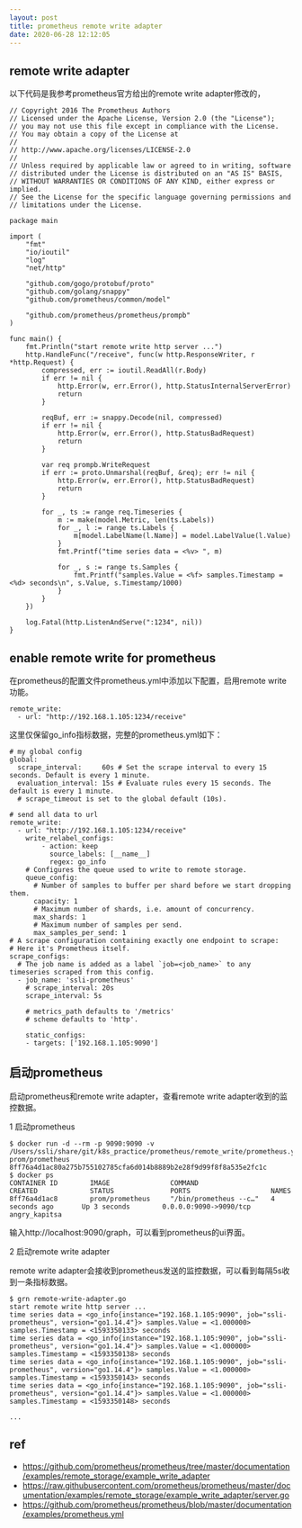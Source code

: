 ```yaml
---
layout: post
title: prometheus remote write adapter
date: 2020-06-28 12:12:05
---
```


## remote write adapter

以下代码是我参考prometheus官方给出的remote write adapter修改的，

```golang
// Copyright 2016 The Prometheus Authors
// Licensed under the Apache License, Version 2.0 (the "License");
// you may not use this file except in compliance with the License.
// You may obtain a copy of the License at
//
// http://www.apache.org/licenses/LICENSE-2.0
//
// Unless required by applicable law or agreed to in writing, software
// distributed under the License is distributed on an "AS IS" BASIS,
// WITHOUT WARRANTIES OR CONDITIONS OF ANY KIND, either express or implied.
// See the License for the specific language governing permissions and
// limitations under the License.

package main

import (
	"fmt"
	"io/ioutil"
	"log"
	"net/http"

	"github.com/gogo/protobuf/proto"
	"github.com/golang/snappy"
	"github.com/prometheus/common/model"

	"github.com/prometheus/prometheus/prompb"
)

func main() {
	fmt.Println("start remote write http server ...")
	http.HandleFunc("/receive", func(w http.ResponseWriter, r *http.Request) {
		compressed, err := ioutil.ReadAll(r.Body)
		if err != nil {
			http.Error(w, err.Error(), http.StatusInternalServerError)
			return
		}

		reqBuf, err := snappy.Decode(nil, compressed)
		if err != nil {
			http.Error(w, err.Error(), http.StatusBadRequest)
			return
		}

		var req prompb.WriteRequest
		if err := proto.Unmarshal(reqBuf, &req); err != nil {
			http.Error(w, err.Error(), http.StatusBadRequest)
			return
		}

		for _, ts := range req.Timeseries {
			m := make(model.Metric, len(ts.Labels))
			for _, l := range ts.Labels {
				m[model.LabelName(l.Name)] = model.LabelValue(l.Value)
			}
			fmt.Printf("time series data = <%v> ", m)

			for _, s := range ts.Samples {
				fmt.Printf("samples.Value = <%f> samples.Timestamp = <%d> seconds\n", s.Value, s.Timestamp/1000)
			}
		}
	})

	log.Fatal(http.ListenAndServe(":1234", nil))
}

```

## enable remote write for prometheus

在prometheus的配置文件prometheus.yml中添加以下配置，启用remote write功能。

```
remote_write:
  - url: "http://192.168.1.105:1234/receive"
```

这里仅保留go_info指标数据，完整的prometheus.yml如下：

```
# my global config
global:
  scrape_interval:     60s # Set the scrape interval to every 15 seconds. Default is every 1 minute.
  evaluation_interval: 15s # Evaluate rules every 15 seconds. The default is every 1 minute.
  # scrape_timeout is set to the global default (10s).

# send all data to url
remote_write:
  - url: "http://192.168.1.105:1234/receive"
    write_relabel_configs:
        - action: keep
          source_labels: [__name__]
          regex: go_info
    # Configures the queue used to write to remote storage.
    queue_config:
      # Number of samples to buffer per shard before we start dropping them.
      capacity: 1
      # Maximum number of shards, i.e. amount of concurrency.
      max_shards: 1
      # Maximum number of samples per send.
      max_samples_per_send: 1
# A scrape configuration containing exactly one endpoint to scrape:
# Here it's Prometheus itself.
scrape_configs:
  # The job name is added as a label `job=<job_name>` to any timeseries scraped from this config.
  - job_name: 'ssli-prometheus'
    # scrape_interval: 20s
    scrape_interval: 5s

    # metrics_path defaults to '/metrics'
    # scheme defaults to 'http'.

    static_configs:
    - targets: ['192.168.1.105:9090']

```

## 启动prometheus

启动prometheus和remote write adapter，查看remote write adapter收到的监控数据。

1 启动prometheus


```
$ docker run -d --rm -p 9090:9090 -v /Users/ssli/share/git/k8s_practice/prometheus/remote_write/prometheus.yml:/etc/prometheus/prometheus.yml prom/prometheus
8ff76a4d1ac80a275b755102785cfa6d014b8889b2e28f9d99f8f8a535e2fc1c
$ docker ps
CONTAINER ID        IMAGE               COMMAND                  CREATED             STATUS              PORTS                    NAMES
8ff76a4d1ac8        prom/prometheus     "/bin/prometheus --c…"   4 seconds ago       Up 3 seconds        0.0.0.0:9090->9090/tcp   angry_kapitsa

```

输入http://localhost:9090/graph，可以看到prometheus的ui界面。

2 启动remote write adapter

remote write adapter会接收到prometheus发送的监控数据，可以看到每隔5s收到一条指标数据。

```
$ grn remote-write-adapter.go
start remote write http server ...
time series data = <go_info{instance="192.168.1.105:9090", job="ssli-prometheus", version="go1.14.4"}> samples.Value = <1.000000> samples.Timestamp = <1593350133> seconds
time series data = <go_info{instance="192.168.1.105:9090", job="ssli-prometheus", version="go1.14.4"}> samples.Value = <1.000000> samples.Timestamp = <1593350138> seconds
time series data = <go_info{instance="192.168.1.105:9090", job="ssli-prometheus", version="go1.14.4"}> samples.Value = <1.000000> samples.Timestamp = <1593350143> seconds
time series data = <go_info{instance="192.168.1.105:9090", job="ssli-prometheus", version="go1.14.4"}> samples.Value = <1.000000> samples.Timestamp = <1593350148> seconds

...
```

##  ref

- https://github.com/prometheus/prometheus/tree/master/documentation/examples/remote_storage/example_write_adapter
- https://raw.githubusercontent.com/prometheus/prometheus/master/documentation/examples/remote_storage/example_write_adapter/server.go
- https://github.com/prometheus/prometheus/blob/master/documentation/examples/prometheus.yml